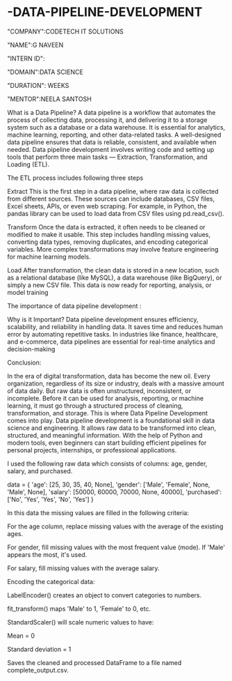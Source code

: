 # -DATA-PIPELINE-DEVELOPMENT

"COMPANY":CODETECH IT SOLUTIONS

"NAME":G NAVEEN 

"INTERN ID": 

"DOMAIN":DATA SCIENCE 

"DURATION": WEEKS

"MENTOR":NEELA SANTOSH


 What is a Data Pipeline?
A data pipeline is a workflow that automates the process of collecting data, processing it, and delivering it to a storage system such as a database or a data warehouse. It is essential for analytics, machine learning, reporting, and other data-related tasks. A well-designed data pipeline ensures that data is reliable, consistent, and available when needed.
Data pipeline development involves writing code and setting up tools that perform three main tasks — Extraction, Transformation, and Loading (ETL).

The ETL process includes following three steps 

Extract
This is the first step in a data pipeline, where raw data is collected from different sources. These sources can include databases, CSV files, Excel sheets, APIs, or even web scraping. For example, in Python, the pandas library can be used to load data from CSV files using pd.read_csv().

Transform
Once the data is extracted, it often needs to be cleaned or modified to make it usable. This step includes handling missing values, converting data types, removing duplicates, and encoding categorical variables. More complex transformations may involve feature engineering for machine learning models.

Load
After transformation, the clean data is stored in a new location, such as a relational database (like MySQL), a data warehouse (like BigQuery), or simply a new CSV file. This data is now ready for reporting, analysis, or model training

The importance of data pipeline development :

 Why is it Important?
Data pipeline development ensures efficiency, scalability, and reliability in handling data. It saves time and reduces human error by automating repetitive tasks. In industries like finance, healthcare, and e-commerce, data pipelines are essential for real-time analytics and decision-making

Conclusion:

In the era of digital transformation, data has become the new oil. Every organization, regardless of its size or industry, deals with a massive amount of data daily. But raw data is often unstructured, inconsistent, or incomplete. Before it can be used for analysis, reporting, or machine learning, it must go through a structured process of cleaning, transformation, and storage. This is where Data Pipeline Development comes into play.
Data pipeline development is a foundational skill in data science and engineering. It allows raw data to be transformed into clean, structured, and meaningful information. With the help of Python and modern tools, even beginners can start building efficient pipelines for personal projects, internships, or professional applications.


I used the following raw data which consists of columns: age, gender, salary, and purchased.

data = {
    'age': [25, 30, 35, 40, None],
    'gender': ['Male', 'Female', None, 'Male', None],
    'salary': [50000, 60000, 70000, None, 40000],
    'purchased': ['No', 'Yes', 'Yes', 'No', 'Yes']
}


In this data the missing values are filled in the following criteria: 

For the age column, replace missing values with the average of the existing ages.

For gender, fill missing values with the most frequent value (mode). If 'Male' appears the most, it's used.

For salary, fill missing values with the average salary.



Encoding the categorical data:

LabelEncoder() creates an object to convert categories to numbers.

fit_transform() maps 'Male' to 1, 'Female' to 0, etc.


StandardScaler() will scale numeric values to have:

Mean = 0

Standard deviation = 1

Saves the cleaned and processed DataFrame to a file named complete_output.csv.





